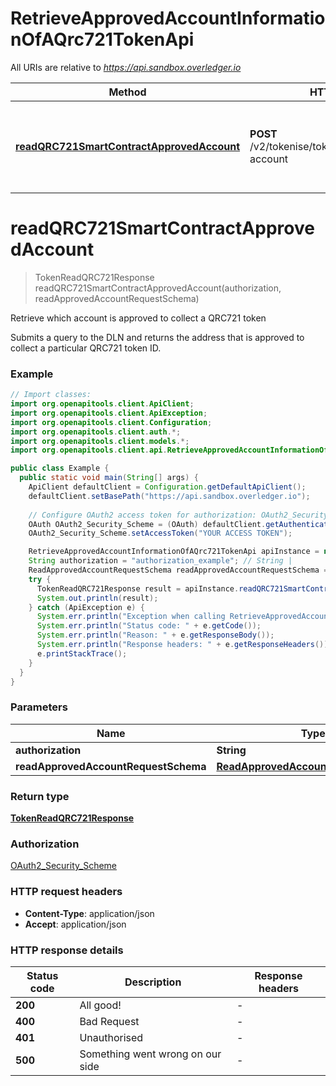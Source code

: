 # RetrieveApprovedAccountInformationOfAQrc721TokenApi

All URIs are relative to *https://api.sandbox.overledger.io*

Method | HTTP request | Description
------------- | ------------- | -------------
[**readQRC721SmartContractApprovedAccount**](RetrieveApprovedAccountInformationOfAQrc721TokenApi.md#readQRC721SmartContractApprovedAccount) | **POST** /v2/tokenise/tokens/qrc721/approved-account | Retrieve which account is approved to collect a QRC721 token


<a name="readQRC721SmartContractApprovedAccount"></a>
# **readQRC721SmartContractApprovedAccount**
> TokenReadQRC721Response readQRC721SmartContractApprovedAccount(authorization, readApprovedAccountRequestSchema)

Retrieve which account is approved to collect a QRC721 token

Submits a query to the DLN and returns the address that is approved to collect a particular QRC721 token ID.

### Example
```java
// Import classes:
import org.openapitools.client.ApiClient;
import org.openapitools.client.ApiException;
import org.openapitools.client.Configuration;
import org.openapitools.client.auth.*;
import org.openapitools.client.models.*;
import org.openapitools.client.api.RetrieveApprovedAccountInformationOfAQrc721TokenApi;

public class Example {
  public static void main(String[] args) {
    ApiClient defaultClient = Configuration.getDefaultApiClient();
    defaultClient.setBasePath("https://api.sandbox.overledger.io");
    
    // Configure OAuth2 access token for authorization: OAuth2_Security_Scheme
    OAuth OAuth2_Security_Scheme = (OAuth) defaultClient.getAuthentication("OAuth2_Security_Scheme");
    OAuth2_Security_Scheme.setAccessToken("YOUR ACCESS TOKEN");

    RetrieveApprovedAccountInformationOfAQrc721TokenApi apiInstance = new RetrieveApprovedAccountInformationOfAQrc721TokenApi(defaultClient);
    String authorization = "authorization_example"; // String | 
    ReadApprovedAccountRequestSchema readApprovedAccountRequestSchema = new ReadApprovedAccountRequestSchema(); // ReadApprovedAccountRequestSchema | 
    try {
      TokenReadQRC721Response result = apiInstance.readQRC721SmartContractApprovedAccount(authorization, readApprovedAccountRequestSchema);
      System.out.println(result);
    } catch (ApiException e) {
      System.err.println("Exception when calling RetrieveApprovedAccountInformationOfAQrc721TokenApi#readQRC721SmartContractApprovedAccount");
      System.err.println("Status code: " + e.getCode());
      System.err.println("Reason: " + e.getResponseBody());
      System.err.println("Response headers: " + e.getResponseHeaders());
      e.printStackTrace();
    }
  }
}
```

### Parameters

Name | Type | Description  | Notes
------------- | ------------- | ------------- | -------------
 **authorization** | **String**|  |
 **readApprovedAccountRequestSchema** | [**ReadApprovedAccountRequestSchema**](ReadApprovedAccountRequestSchema.md)|  |

### Return type

[**TokenReadQRC721Response**](TokenReadQRC721Response.md)

### Authorization

[OAuth2_Security_Scheme](../README.md#OAuth2_Security_Scheme)

### HTTP request headers

 - **Content-Type**: application/json
 - **Accept**: application/json

### HTTP response details
| Status code | Description | Response headers |
|-------------|-------------|------------------|
**200** | All good! |  -  |
**400** | Bad Request |  -  |
**401** | Unauthorised |  -  |
**500** | Something went wrong on our side |  -  |

